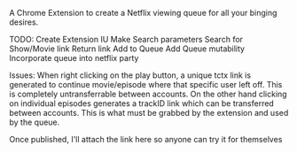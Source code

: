 A Chrome Extension to create a Netflix viewing queue for all your binging desires.

TODO:
Create Extension IU
Make Search parameters
Search for Show/Movie link
Return link
Add to Queue
Add Queue mutability
Incorporate queue into netflix party

Issues:
    When right clicking on the play button, a unique tctx link is generated to continue movie/episode where that specific user left off.
This is completely untransferrable between accounts. On the other hand clicking on individual episodes generates a trackID link which
can be transferred between accounts. This is what must be grabbed by the extension and used by the queue.

Once published, I'll attach the link here so anyone can try it for themselves
